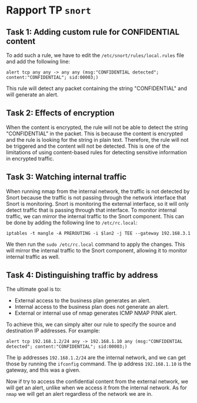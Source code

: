 # Rapport TP `snort`

## Task 1: Adding custom rule for CONFIDENTIAL content
To add such a rule, we have to edit the `/etc/snort/rules/local.rules` file and add the following line:
```
alert tcp any any -> any any (msg:"CONFIDENTIAL detected"; content:"CONFIDENTIAL"; sid:00003;)
```
This rule will detect any packet containing the string "CONFIDENTIAL" and will generate an alert.

## Task 2: Effects of encryption
When the content is encrypted, the rule will not be able to detect the string "CONFIDENTIAL" in the packet. This is because the content is encrypted and the rule is looking for the string in plain text. Therefore, the rule will not be triggered and the content will not be detected. This is one of the limitations of using content-based rules for detecting sensitive information in encrypted traffic.

## Task 3: Watching internal traffic
When running nmap from the internal network, the traffic is not detected by Snort because the traffic is not passing through the network interface that Snort is monitoring. Snort is monitoring the external interface, so it will only detect traffic that is passing through that interface. To monitor internal traffic, we can mirror the internal traffic to the Snort component. This can be done by adding the following line to `/etc/rc.local`:
```
iptables -t mangle -A PREROUTING -i $lan2 -j TEE --gateway 192.168.3.1
```
We then run the `sudo /etc/rc.local` command to apply the changes. This will mirror the internal traffic to the Snort component, allowing it to monitor internal traffic as well.

## Task 4: Distinguishing traffic by address
The ultimate goal is to:
- External access to the business plan generates an alert.
- Internal access to the business plan does not generate an alert.
- External or internal use of nmap generates ICMP NMAP PINK alert.

To achieve this, we can simply alter our rule to specify the source and destination IP addresses. For example:
```
alert tcp 192.168.1.2/24 any -> 192.168.1.10 any (msg:"CONFIDENTIAL detected"; content:"CONFIDENTIAL"; sid:00003;)
```

The ip addresses `192.168.1.2/24` are the internal network, and we can get those by running the `ifconfig` command.
The ip address `192.168.1.10` is the gateway, and this was a given.

Now if try to access the confidential content from the external network, we will get an alert, unlike when we access it from the internal network. As for `nmap` we will get an alert regardless of the network we are in.
